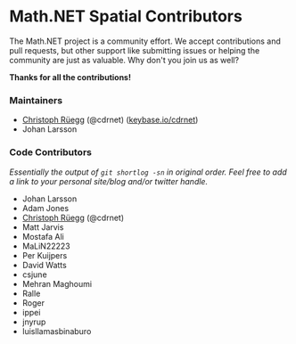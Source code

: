 Math.NET Spatial Contributors
=============================

The Math.NET project is a community effort. We accept contributions and pull requests, but other support like submitting issues or helping the community are just as valuable. Why don't you join us as well?

**Thanks for all the contributions!**

### Maintainers

- [Christoph Rüegg](http://christoph.ruegg.name/) (@cdrnet) ([keybase.io/cdrnet](https://keybase.io/cdrnet))
- Johan Larsson

### Code Contributors

*Essentially the output of `git shortlog -sn` in original order.
Feel free to add a link to your personal site/blog and/or twitter handle.*

- Johan Larsson
- Adam Jones
- [Christoph Rüegg](http://christoph.ruegg.name/) (@cdrnet)
- Matt Jarvis
- Mostafa Ali
- MaLiN22223
- Per Kuijpers
- David Watts
- csjune
- Mehran Maghoumi
- Ralle
- Roger
- ippei
- jnyrup
- luisllamasbinaburo
